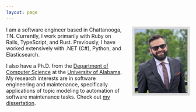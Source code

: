 ```yaml
---
layout: page
---
```


<img style="border: 6px solid #ddd; height: 175px; float: right; padding: 1px; background: #aaa; margin-left: 20px;"
    src="/images/cscorley.jpg"
    title="Christop"
    alt="Photo of Christop"/>


I am a software engineer based in Chattanooga, TN.  Currently, I work primarily
with Ruby on Rails, TypeScript, and Rust.  Previously, I have worked extensively
with .NET (C#), Python, and Elasticsearch.

I also have a Ph.D. from the [Department of Computer Science][] at the
[University of Alabama][].  My research interests are in software engineering
and maintenance, specifically applications of topic modeling to automation of
software maintenance tasks.  Check out [my dissertation][].

[Department of Computer Science]: http://cs.ua.edu/
[University of Alabama]: http://www.ua.edu/
[my dissertation]: /cscorley_dissertation.pdf
